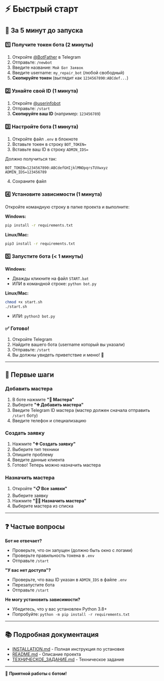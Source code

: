 # ⚡ Быстрый старт

## 🎯 За 5 минут до запуска

### 1️⃣ Получите токен бота (2 минуты)

1. Откройте [@BotFather](https://t.me/BotFather) в Telegram
2. Отправьте: `/newbot`
3. Введите название: `Мой Бот Заявок`
4. Введите username: `my_repair_bot` (любой свободный)
5. **Скопируйте токен** (выглядит как `1234567890:ABCdef...`)

### 2️⃣ Узнайте свой ID (1 минута)

1. Откройте [@userinfobot](https://t.me/userinfobot)
2. Отправьте: `/start`
3. **Скопируйте ваш ID** (например: `123456789`)

### 3️⃣ Настройте бота (1 минута)

1. Откройте файл `.env` в блокноте
2. Вставьте токен в строку `BOT_TOKEN=`
3. Вставьте ваш ID в строку `ADMIN_IDS=`

Должно получиться так:
```env
BOT_TOKEN=1234567890:ABCdefGHIjklMNOpqrsTUVwxyz
ADMIN_IDS=123456789
```

4. Сохраните файл

### 4️⃣ Установите зависимости (1 минута)

Откройте командную строку в папке проекта и выполните:

**Windows:**
```bash
pip install -r requirements.txt
```

**Linux/Mac:**
```bash
pip3 install -r requirements.txt
```

### 5️⃣ Запустите бота (< 1 минуты)

**Windows:**
- Дважды кликните на файл `START.bat`
- ИЛИ в командной строке: `python bot.py`

**Linux/Mac:**
```bash
chmod +x start.sh
./start.sh
```
- ИЛИ: `python3 bot.py`

### ✅ Готово!

1. Откройте Telegram
2. Найдите вашего бота (username который вы указали)
3. Отправьте: `/start`
4. Вы должны увидеть приветствие и меню! 🎉

---

## 📱 Первые шаги

### Добавить мастера

1. В боте нажмите **"👥 Мастера"**
2. Выберите **"➕ Добавить мастера"**
3. Введите Telegram ID мастера (мастер должен сначала отправить `/start` боту)
4. Введите телефон и специализацию

### Создать заявку

1. Нажмите **"➕ Создать заявку"**
2. Выберите тип техники
3. Опишите проблему
4. Введите данные клиента
5. Готово! Теперь можно назначить мастера

### Назначить мастера

1. Откройте **"📋 Все заявки"**
2. Выберите заявку
3. Нажмите **"👨‍🔧 Назначить мастера"**
4. Выберите мастера из списка

---

## ❓ Частые вопросы

**Бот не отвечает?**
- Проверьте, что он запущен (должно быть окно с логами)
- Проверьте правильность токена в `.env`
- Отправьте `/start`

**"У вас нет доступа"?**
- Проверьте, что ваш ID указан в `ADMIN_IDS` в файле `.env`
- Перезапустите бота
- Отправьте `/start`

**Не могу установить зависимости?**
- Убедитесь, что у вас установлен Python 3.8+
- Попробуйте: `python -m pip install -r requirements.txt`

---

## 📚 Подробная документация

- [INSTALLATION.md](INSTALLATION.md) - Полная инструкция по установке
- [README.md](README.md) - Описание проекта
- [ТЕХНИЧЕСКОЕ_ЗАДАНИЕ.md](ТЕХНИЧЕСКОЕ_ЗАДАНИЕ.md) - Техническое задание

---

🎉 **Приятной работы с ботом!**
